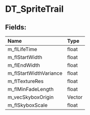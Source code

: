 # DT_SpriteTrail

## Fields:

| Name | Type |
| :--- | :--- |
| m_flLifeTime | float |
| m_flStartWidth | float |
| m_flEndWidth | float |
| m_flStartWidthVariance | float |
| m_flTextureRes | float |
| m_flMinFadeLength | float |
| m_vecSkyboxOrigin | Vector |
| m_flSkyboxScale | float |
